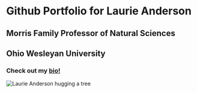 # Github Portfolio for Laurie Anderson
## Morris Family Professor of Natural Sciences
## Ohio Wesleyan University
### Check out my [bio!](https://www.owu.edu/academics/departments-programs/biological-sciences-department/faculty-staff/laurel-j-anderson/)
![Laurie Anderson hugging a tree](https://github.com/user-attachments/assets/bf89b74d-6824-46df-8dff-0321c4f05c80 "Laurie Anderson hugging a tree")
